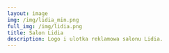 ```yaml
---
layout: image
img: /img/lidia_min.png
full_img: /img/lidia.png
title: Salon Lidia
description: Logo i ulotka reklamowa salonu Lidia.
---
```

